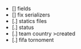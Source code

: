 - [] fields
- [] fix serializers 
- [.] statics files
- [.] status
- [.] team country >created
- [.] fifa tornoment
